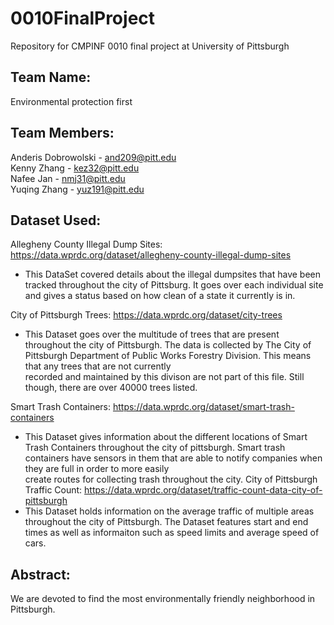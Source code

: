 # 0010FinalProject
Repository for CMPINF 0010 final project at University of Pittsburgh

## Team Name: 
Environmental protection first

## Team Members:
Anderis Dobrowolski - and209@pitt.edu <br />
Kenny Zhang - kez32@pitt.edu <br />
Nafee Jan - nmj31@pitt.edu <br />
Yuqing Zhang - yuz191@pitt.edu <br />

## Dataset Used:
Allegheny County Illegal Dump Sites: https://data.wprdc.org/dataset/allegheny-county-illegal-dump-sites
 - This DataSet covered details about the illegal dumpsites that have been tracked throughout the city of Pittsburg.
   It goes over each individual site and gives a status based on how clean of a state it currently is in.

City of Pittsburgh Trees: https://data.wprdc.org/dataset/city-trees
 - This Dataset goes over the multitude of trees that are present throughout the city of Pittsburgh. The data is collected by
   The City of Pittsburgh Department of Public Works Forestry Division. This means that any trees that are not currently        
   recorded and maintained by this divison are not part of this file. Still though, there are over 40000 trees listed.
   
Smart Trash Containers: https://data.wprdc.org/dataset/smart-trash-containers
 - This Dataset gives information about the different locations of Smart Trash Containers throughout the city of pittsburgh. 
   Smart trash containers have sensors in them that are able to notify companies when they are full in order to more easily   
   create routes for collecting trash throughout the city.
City of Pittsburgh Traffic Count: https://data.wprdc.org/dataset/traffic-count-data-city-of-pittsburgh
 - This Dataset holds information on the average traffic of multiple areas throughout the city of Pittsburgh. The Dataset 
   features start and end times as well as informaiton such as speed limits and average speed of cars.

## Abstract:
We are devoted to find the most environmentally friendly neighborhood in Pittsburgh.

